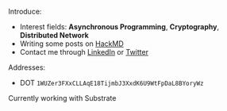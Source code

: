 
Introduce:

- Interest fields: **Asynchronous Programming**, **Cryptography**, **Distributed Network**
- Writing some posts on [HackMD](https://hackmd.io/@_4S152SHS_uXVYn0bwHKpQ)
- Contact me through [LinkedIn](https://www.linkedin.com/in/soyoun-jeong-066165179/) or [Twitter](https://twitter.com/proofofyoon)

Addresses:

- DOT `1WUZer3FXxCLLAqE18TijmbJ3XxdK6U9WtFpDaL8BYoryWz`

<!-- - ETH `0xac304826E83aDA7fcd5F049101dADf33829175a4` -->

Currently working with Substrate



